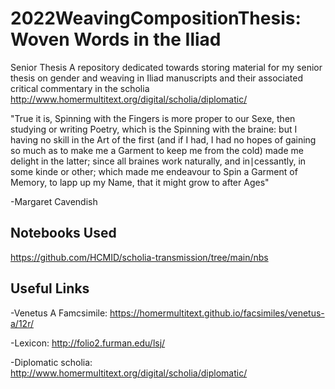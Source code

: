 # 2022WeavingCompositionThesis: Woven Words in the Iliad
Senior Thesis
A repository dedicated towards storing material for my senior thesis on gender and weaving in Iliad manuscripts and their associated critical commentary in the scholia
http://www.homermultitext.org/digital/scholia/diplomatic/

"True it is, Spinning with the Fingers is more proper to our Sexe, then studying or writing Poetry, which is the Spinning with the braine: but I having no skill in the Art of the first (and if I had, I had no hopes of gaining so much as to make me a Garment to keep me from the cold) made me delight in the latter; since all braines work naturally, and in∣cessantly, in some kinde or other; which made me endeavour to Spin a Garment of Memory, to lapp up my Name, that it might grow to after Ages"

-Margaret Cavendish

## Notebooks Used
https://github.com/HCMID/scholia-transmission/tree/main/nbs
## Useful Links
 -Venetus A Famcsimile: https://homermultitext.github.io/facsimiles/venetus-a/12r/
 
 -Lexicon: http://folio2.furman.edu/lsj/

-Diplomatic scholia: http://www.homermultitext.org/digital/scholia/diplomatic/
